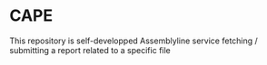 # CAPE
This repository is self-developped Assemblyline service fetching / submitting a report related to a specific file